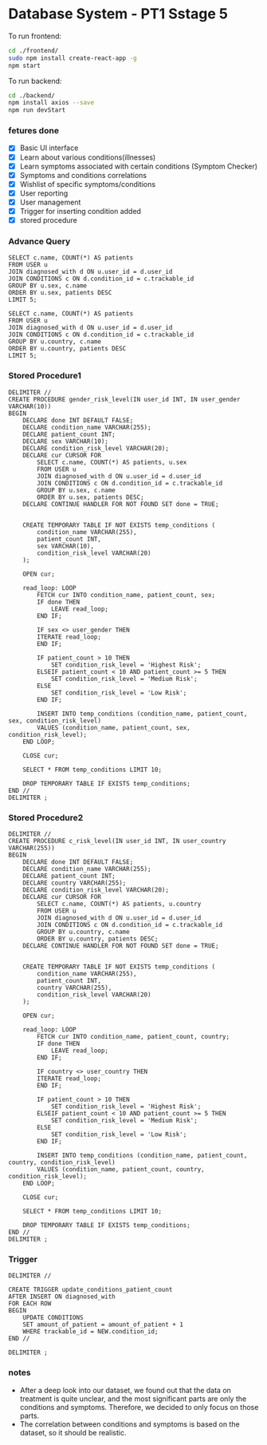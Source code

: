 # Database System - PT1 Sstage 5 
To run frontend:

```bash
cd ./frontend/
sudo npm install create-react-app -g
npm start
```

To run backend:

```bash
cd ./backend/
npm install axios --save
npm run devStart
```
### fetures done
- [x] Basic UI interface
- [x] Learn about various conditions(illnesses)
- [x] Learn symptoms associated with certain conditions (Symptom Checker) 
- [x] Symptoms and conditions correlations
- [x] Wishlist of specific symptoms/conditions
- [x] User reporting 
- [x] User management
- [x] Trigger for inserting condition added
- [x] stored procedure

### Advance Query 
```
SELECT c.name, COUNT(*) AS patients
FROM USER u
JOIN diagnosed_with d ON u.user_id = d.user_id
JOIN CONDITIONS c ON d.condition_id = c.trackable_id
GROUP BY u.sex, c.name
ORDER BY u.sex, patients DESC
LIMIT 5;

SELECT c.name, COUNT(*) AS patients
FROM USER u
JOIN diagnosed_with d ON u.user_id = d.user_id
JOIN CONDITIONS c ON d.condition_id = c.trackable_id
GROUP BY u.country, c.name
ORDER BY u.country, patients DESC
LIMIT 5;
```
### Stored Procedure1
```
DELIMITER //
CREATE PROCEDURE gender_risk_level(IN user_id INT, IN user_gender VARCHAR(10))
BEGIN
    DECLARE done INT DEFAULT FALSE;
    DECLARE condition_name VARCHAR(255);
    DECLARE patient_count INT;
    DECLARE sex VARCHAR(10);
    DECLARE condition_risk_level VARCHAR(20);
    DECLARE cur CURSOR FOR
        SELECT c.name, COUNT(*) AS patients, u.sex
        FROM USER u
        JOIN diagnosed_with d ON u.user_id = d.user_id
        JOIN CONDITIONS c ON d.condition_id = c.trackable_id
        GROUP BY u.sex, c.name
        ORDER BY u.sex, patients DESC;
    DECLARE CONTINUE HANDLER FOR NOT FOUND SET done = TRUE;


    CREATE TEMPORARY TABLE IF NOT EXISTS temp_conditions (
        condition_name VARCHAR(255),
        patient_count INT,
        sex VARCHAR(10),
        condition_risk_level VARCHAR(20)
    );

    OPEN cur;

    read_loop: LOOP
        FETCH cur INTO condition_name, patient_count, sex;
        IF done THEN
            LEAVE read_loop;
        END IF;

        IF sex <> user_gender THEN
        ITERATE read_loop;
        END IF;

        IF patient_count > 10 THEN
            SET condition_risk_level = 'Highest Risk';
        ELSEIF patient_count < 10 AND patient_count >= 5 THEN
            SET condition_risk_level = 'Medium Risk';
        ELSE
            SET condition_risk_level = 'Low Risk';
        END IF;

        INSERT INTO temp_conditions (condition_name, patient_count, sex, condition_risk_level)
        VALUES (condition_name, patient_count, sex, condition_risk_level);
    END LOOP;

    CLOSE cur;

    SELECT * FROM temp_conditions LIMIT 10;

    DROP TEMPORARY TABLE IF EXISTS temp_conditions;
END //
DELIMITER ;

```

### Stored Procedure2
```
DELIMITER //
CREATE PROCEDURE c_risk_level(IN user_id INT, IN user_country VARCHAR(255))
BEGIN
    DECLARE done INT DEFAULT FALSE;
    DECLARE condition_name VARCHAR(255);
    DECLARE patient_count INT;
    DECLARE country VARCHAR(255);
    DECLARE condition_risk_level VARCHAR(20);
    DECLARE cur CURSOR FOR
        SELECT c.name, COUNT(*) AS patients, u.country
        FROM USER u
        JOIN diagnosed_with d ON u.user_id = d.user_id
        JOIN CONDITIONS c ON d.condition_id = c.trackable_id
        GROUP BY u.country, c.name
        ORDER BY u.country, patients DESC;
    DECLARE CONTINUE HANDLER FOR NOT FOUND SET done = TRUE;


    CREATE TEMPORARY TABLE IF NOT EXISTS temp_conditions (
        condition_name VARCHAR(255),
        patient_count INT,
        country VARCHAR(255),
        condition_risk_level VARCHAR(20)
    );

    OPEN cur;

    read_loop: LOOP
        FETCH cur INTO condition_name, patient_count, country;
        IF done THEN
            LEAVE read_loop;
        END IF;

        IF country <> user_country THEN
        ITERATE read_loop;
        END IF;

        IF patient_count > 10 THEN
            SET condition_risk_level = 'Highest Risk';
        ELSEIF patient_count < 10 AND patient_count >= 5 THEN
            SET condition_risk_level = 'Medium Risk';
        ELSE
            SET condition_risk_level = 'Low Risk';
        END IF;

        INSERT INTO temp_conditions (condition_name, patient_count, country, condition_risk_level)
        VALUES (condition_name, patient_count, country, condition_risk_level);
    END LOOP;

    CLOSE cur;

    SELECT * FROM temp_conditions LIMIT 10;

    DROP TEMPORARY TABLE IF EXISTS temp_conditions;
END //
DELIMITER ;

```
### Trigger
```
DELIMITER //

CREATE TRIGGER update_conditions_patient_count
AFTER INSERT ON diagnosed_with
FOR EACH ROW
BEGIN
    UPDATE CONDITIONS
    SET amount_of_patient = amount_of_patient + 1
    WHERE trackable_id = NEW.condition_id;
END //

DELIMITER ;
```
### notes
* After a deep look into our dataset, we found out that the data on treatment is quite unclear, and the most significant parts are only the conditions and symptoms. Therefore, we decided to only focus on those parts.
* The correlation between conditions and symptoms is based on the dataset, so it should be realistic.
